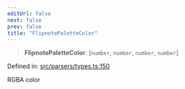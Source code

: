 ```yaml
---
editUrl: false
next: false
prev: false
title: "FlipnotePaletteColor"
---
```


> **FlipnotePaletteColor**: \[`number`, `number`, `number`, `number`\]

Defined in: [src/parsers/types.ts:150](https://github.com/jaames/flipnote.js/blob/8ec10f089e866d1297261b52ab6750bd899577ce/src/parsers/types.ts#L150)

RGBA color
